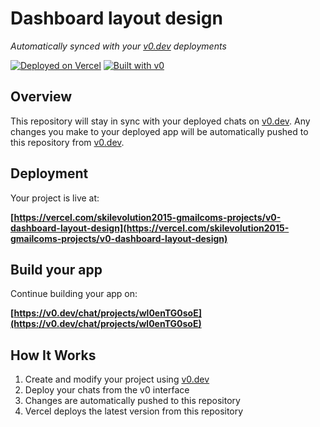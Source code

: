 # Dashboard layout design

*Automatically synced with your [v0.dev](https://v0.dev) deployments*

[![Deployed on Vercel](https://img.shields.io/badge/Deployed%20on-Vercel-black?style=for-the-badge&logo=vercel)](https://vercel.com/skilevolution2015-gmailcoms-projects/v0-dashboard-layout-design)
[![Built with v0](https://img.shields.io/badge/Built%20with-v0.dev-black?style=for-the-badge)](https://v0.dev/chat/projects/wl0enTG0soE)

## Overview

This repository will stay in sync with your deployed chats on [v0.dev](https://v0.dev).
Any changes you make to your deployed app will be automatically pushed to this repository from [v0.dev](https://v0.dev).

## Deployment

Your project is live at:

**[https://vercel.com/skilevolution2015-gmailcoms-projects/v0-dashboard-layout-design](https://vercel.com/skilevolution2015-gmailcoms-projects/v0-dashboard-layout-design)**

## Build your app

Continue building your app on:

**[https://v0.dev/chat/projects/wl0enTG0soE](https://v0.dev/chat/projects/wl0enTG0soE)**

## How It Works

1. Create and modify your project using [v0.dev](https://v0.dev)
2. Deploy your chats from the v0 interface
3. Changes are automatically pushed to this repository
4. Vercel deploys the latest version from this repository

